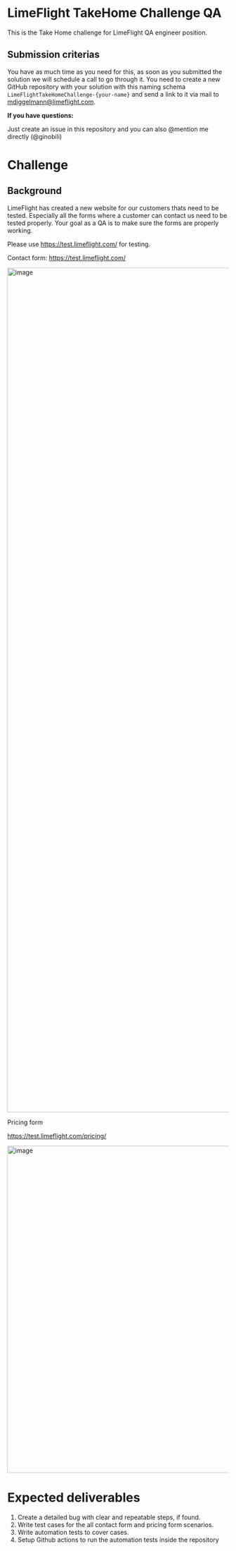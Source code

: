 
# LimeFlight TakeHome Challenge QA
This is the Take Home challenge for LimeFlight QA engineer position. 
## Submission criterias

You have as much time as you need for this, as soon as you submitted the solution we will schedule a call to go through it. You need to create a new GitHub repository with your solution with this naming schema `LimeFlightTakeHomeChallenge-{your-name}` and send a link to it via mail to mdiggelmann@limeflight.com.

**If you have questions:**

Just create an issue in this repository and you can also @mention me directly (@ginobili)

# Challenge

## Background
LimeFlight has created a new website for our customers thats need to be tested. Especially all the forms where a customer can contact us need to be tested properly. Your goal as a QA is to make sure the forms are properly working. 

Please use https://test.limeflight.com/ for testing.

Contact form:
https://test.limeflight.com/

<img width="1916" alt="image" src="https://github.com/yaos/LimeFlightTakeHomeChallengeQA/assets/2326083/1a549df5-2979-453d-ba59-9f42961782d6">

Pricing form

https://test.limeflight.com/pricing/

<img width="742" alt="image" src="https://github.com/yaos/LimeFlightTakeHomeChallengeQA/assets/2326083/08a06476-fd07-497e-8664-ba909ec97bed">


# Expected deliverables
1. Create a detailed bug with clear and repeatable steps, if found.
2. Write test cases for the all contact form and pricing form scenarios.
3. Write automation tests to cover cases.
4. Setup Github actions to run the automation tests inside the repository

